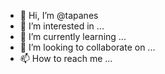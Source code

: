 - 👋 Hi, I’m @tapanes
- 👀 I’m interested in ...
- 🌱 I’m currently learning ...
- 💞️ I’m looking to collaborate on ...
- 📫 How to reach me ...

<!---
tapanes/tapanes is a ✨ special ✨ repository because its `README.md` (this file) appears on your GitHub profile.
You can click the Preview link to take a look at your changes.
--->
